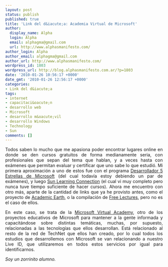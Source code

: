 ```yaml
---
layout: post
status: publish
published: true
title: 'Link del d&iacute;a: Academia Virtual de Microsoft'
author:
  display_name: Alpha
  login: Alpha
  email: alphagma@gmail.com
  url: http://www.alphasmanifesto.com/
author_login: Alpha
author_email: alphagma@gmail.com
author_url: http://www.alphasmanifesto.com/
wordpress_id: 1803
wordpress_url: http://blog.alphasmanifesto.com.ar/?p=1803
date: '2010-01-26 10:56:17 +0000'
date_gmt: '2010-01-26 12:56:17 +0000'
categories:
- Link del d&iacute;a
tags:
- internet
- capacitaci&oacute;n
- desarrollo web
- Microsoft
- desarrollo m&oacute;vil
- desarrollo Windows
- Technology
- Sun
comments: []
---
```

<p style="text-align: justify;">Todos saben lo mucho que me apasiona poder encontrar lugares online en donde se den cursos gratuitos de forma medianamente seria, con profesionales que sepan del tema que hablan, y a veces hasta con ex&aacute;menes que permitan evaluar y certificar que uno sabe lo que estudi&oacute;. Mi primera aproximaci&oacute;n a uno de estos fue con el programa <a href="http://www.mslatam.com/latam/msdn/comunidad/dce2005/">Desarrollador 5 Estrellas de Microsoft</a> (del cual todav&iacute;a estoy debiendo un par de ex&aacute;menes), y luego <a href="https://sunlearningconnection.skillport.com/">Sun Learning Connection</a> (el cual vi muy completo pero nunca tuve tiempo suficiente de hacer cursos). Ahora me encuentro con otro m&aacute;s, aparte de la cantidad de links que ya he provisto antes, como el proyecto de <a href="https://blog.alphasmanifesto.com.ar/2009/03/27/link-del-dia-academic-earth/">Academic Earth</a>, o la compilaci&oacute;n de <a href="https://blog.alphasmanifesto.com.ar/2008/10/30/link-del-dia-free-lectures/">Free Lectures</a>, pero no es el caso de ellos.</p>
<p style="text-align: justify;">En este caso, se trata de la <a href="http://www.mslatam.com/latam/technet/mva2/Home.aspx">Microsoft Virtual Academy</a>, otro de los proyectos educativos de Microsoft para mantener a la gente informada y capacit&aacute;ndose sobre distintas tem&aacute;ticas, muchas, por supuesto, relacionadas a las tecnolog&iacute;as que ellos desarrollan. Est&aacute; relacionado al resto de la red de TechNet que ellos han creado, por lo cual todos los estudios que desarrollemos con Microsoft se van relacionando a nuestro Live ID, que utilizaremos en todos estos servicios por igual para identificarnos.</p>
<p style="text-align: justify;"><em>Soy un zorrinito alumno.</em></p>
